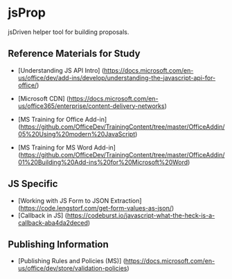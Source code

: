 # jsProp
jsDriven helper tool for building proposals.


## Reference Materials for Study


- [Understanding JS API Intro] (https://docs.microsoft.com/en-us/office/dev/add-ins/develop/understanding-the-javascript-api-for-office/)

- [Microsoft CDN] (https://docs.microsoft.com/en-us/office365/enterprise/content-delivery-networks)
- [MS Training for Office Add-in] (https://github.com/OfficeDev/TrainingContent/tree/master/OfficeAddin/05%20Using%20modern%20JavaScript)
- [MS Training for MS Word Add-in] (https://github.com/OfficeDev/TrainingContent/tree/master/OfficeAddin/01%20Building%20Add-ins%20for%20Microsoft%20Word)


## JS Specific

- [Working with JS Form to JSON Extraction] (https://code.lengstorf.com/get-form-values-as-json/)
- [Callback in JS] (https://codeburst.io/javascript-what-the-heck-is-a-callback-aba4da2deced)


## Publishing Information

- [Publishing Rules and Policies (MS)] (https://docs.microsoft.com/en-us/office/dev/store/validation-policies)
